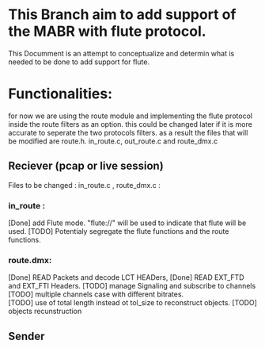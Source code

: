 # This Branch aim to add support of the MABR with flute protocol.

This Documment is an attempt to conceptualize and determin what is needed to be done to add support for flute.   

# Functionalities:
for now we are using the route module and implementing the flute protocol inside the route filters as an option. this could be changed later if it is more accurate to seperate the two protocols filters. as a result the files that will be modified are route.h. in_route.c, out_route.c and route_dmx.c 

##  Reciever (pcap or live session)
Files to be changed : in_route.c , route_dmx.c :
### in_route : 
   [Done] add Flute mode. "flute://" will be used to indicate that flute will be used. 
   [TODO] Potentialy segregate the flute functions and the route functions.  

### route.dmx:
   [Done] READ Packets and decode LCT HEADers, 
   [Done] READ EXT_FTD and EXT_FTI Headers. 
   [TODO] manage Signaling  and subscribe to channels
   [TODO] multiple channels case with different bitrates.  
   [TODO] use of total length instead ot tol_size to reconstruct objects. 
   [TODO] objects recunstruction 
##  Sender 
